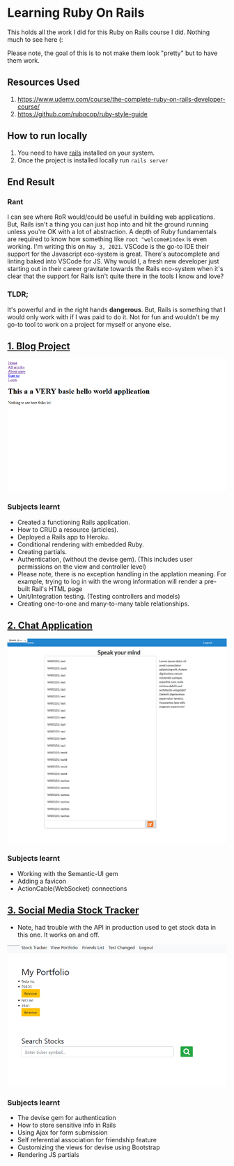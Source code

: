 # Learning Ruby On Rails

This holds all the work I did for this Ruby on Rails course I did. Nothing much to see here (:

Please note, the goal of this is to not make them look "pretty" but to have them work.

## Resources Used

1. https://www.udemy.com/course/the-complete-ruby-on-rails-developer-course/
2. https://github.com/rubocop/ruby-style-guide

## How to run locally

1. You need to have [rails](https://rubyonrails.org/) installed on your system.
2. Once the project is installed locally run `rails server`

## End Result

### Rant
I can see where RoR would/could be useful in building web applications. But, Rails isn't a thing you can just hop into and hit the ground running unless you're OK with a lot of abstraction. A depth of Ruby fundamentals are required to know how something like `root "welcome#index` is even working. I'm writing this on `May 3, 2021`. VSCode is the go-to IDE their support for the Javascript eco-system is great. There's autocomplete and linting baked into VSCode for JS. Why would I, a fresh new developer just starting out in their career gravitate towards the Rails eco-system when it's clear that the support for Rails isn't quite there in the tools I know and love? 

### TLDR;
It's powerful and in the right hands **dangerous**. But, Rails is something that I would only work with if I was paid to do it. Not for fun and wouldn't be my go-to tool to work on a project for myself or anyone else.  


## [1. Blog Project](https://wb-hello-world-blog.herokuapp.com/)

![The blog application home page](./images/blog.png)

### Subjects learnt

- Created a functioning Rails application.
- How to CRUD a resource (articles).
- Deployed a Rails app to Heroku.
- Conditional rendering with embedded Ruby.
- Creating partials.
- Authentication, (without the devise gem). (This includes user permissions on the view and controller level)
- Please note, there is no exception handling in the applation meaning. For example, trying to log in with the wrong information will render a pre-built Rail's HTML page
- Unit/Integration testing. (Testing controllers and models)
- Creating one-to-one and many-to-many table relationships.

## [2. Chat Application](https://wb-chat-app.herokuapp.com/)

![The chat application](./images/chat.png)

### Subjects learnt

- Working with the Semantic-UI gem
- Adding a favicon
- ActionCable(WebSocket) connections

## [3. Social Media Stock Tracker](https://protected-headland-15811.herokuapp.com/)

- Note, had trouble with the API in production used to get stock data in this one. It works on and off.

![The Stock App](./images/stock.png)

### Subjects learnt

- The devise gem for authentication
- How to store sensitive info in Rails
- Using Ajax for form submission
- Self referential association for friendship feature
- Customizing the views for devise using Bootstrap
- Rendering JS partials
